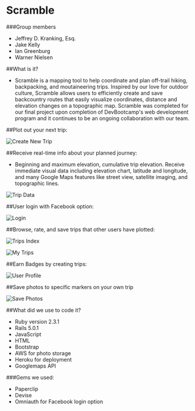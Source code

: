 # Scramble
###Group members
* Jeffrey D. Kranking, Esq.
* Jake Kelly
* Ian Greenburg
* Warner Nielsen

##What is it?
* Scramble is a mapping tool to help coordinate and plan off-trail hiking, backpacking, and moutaineering trips. Inspired by our love for outdoor culture, Scramble allows users to efficiently create and save backcountry routes that easily visualize coordinates, distance and elevation changes on a topographic map. Scramble was completed for our final project upon completion of DevBootcamp's web development program and it continues to be an ongoing collaboration with our team.

##Plot out your next trip:

![Create New Trip](https://cloud.githubusercontent.com/assets/20080850/23085625/8d30e336-f51d-11e6-9e67-d3c1b57e6554.png)

##Receive real-time info about your planned journey:
* Beginning and maximum elevation, cumulative trip elevation. Receive immediate visual data including elevation chart, latitude and longitude, and many Google Maps features like street view, satellite imaging, and topographic lines.

![Trip Data](https://cloud.githubusercontent.com/assets/20080850/23085817/afeb81f0-f51e-11e6-8fc5-f10e46307478.png)

##User login with Facebook option:

![Login](https://cloud.githubusercontent.com/assets/20080850/23085735/20df0608-f51e-11e6-83e0-64d79f87fa02.png)

##Browse, rate, and save trips that other users have plotted:

![Trips Index](https://cloud.githubusercontent.com/assets/20080850/23085667/c41d754e-f51d-11e6-989e-53619aea4c5a.png)

![My Trips](https://cloud.githubusercontent.com/assets/20080850/23085686/e4a322f0-f51d-11e6-8d38-fef85f00cb87.png)

##Earn Badges by creating trips:

![User Profile](https://cloud.githubusercontent.com/assets/20080850/23086488/00ea0ac4-f522-11e6-87e1-9b5c9310cb7d.png)

##Save photos to specific markers on your own trip

![Save Photos](https://cloud.githubusercontent.com/assets/20080850/23082060/88ebaefc-f50c-11e6-8e4b-724ec6a4b013.png)

##What did we use to code it?
* Ruby version 2.3.1
* Rails 5.0.1
* JavaScript
* HTML
* Bootstrap
* AWS for photo storage
* Heroku for deployment
* Googlemaps API

###Gems we used:
* Paperclip
* Devise
* Omniauth for Facebook login option
